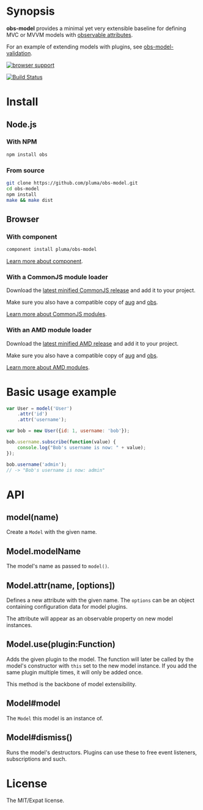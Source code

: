# Synopsis

**obs-model** provides a minimal yet very extensible baseline for defining MVC or MVVM models with [observable attributes](https://github.com/pluma/obs.js).

For an example of extending models with plugins, see [obs-model-validation](https://github.com/pluma/obs-model-validation).

[![browser support](https://ci.testling.com/pluma/obs-model.png)](https://ci.testling.com/pluma/obs-model)

[![Build Status](https://travis-ci.org/pluma/obs-model.png?branch=master)](https://travis-ci.org/pluma/obs-model)



# Install

## Node.js

### With NPM

```sh
npm install obs
```

### From source

```sh
git clone https://github.com/pluma/obs-model.git
cd obs-model
npm install
make && make dist
```

## Browser

### With component

```sh
component install pluma/obs-model
```

[Learn more about component](https://github.com/component/component).

### With a CommonJS module loader

Download the [latest minified CommonJS release](https://raw.github.com/pluma/obs-model/master/dist/obs-model.min.js) and add it to your project.

Make sure you also have a compatible copy of [aug](https://github.com/jgallen23/aug) and [obs](https://github.com/pluma/obs.js).

[Learn more about CommonJS modules](http://wiki.commonjs.org/wiki/Modules/1.1).

### With an AMD module loader

Download the [latest minified AMD release](https://raw.github.com/pluma/obs-model/master/dist/obs-model.amd.min.js) and add it to your project.

Make sure you also have a compatible copy of [aug](https://github.com/jgallen23/aug) and [obs](https://github.com/pluma/obs.js).

[Learn more about AMD modules](http://requirejs.org/docs/whyamd.html).

# Basic usage example

```javascript
var User = model('User')
    .attr('id')
    .attr('username');

var bob = new User({id: 1, username: 'bob'});

bob.username.subscribe(function(value) {
    console.log("Bob's username is now: " + value);
});

bob.username('admin');
// -> "Bob's username is now: admin"
```

# API

## model(name)

Create a `Model` with the given name.

## Model.modelName

The model's name as passed to `model()`.

## Model.attr(name, [options])

Defines a new attribute with the given name. The `options` can be an object containing configuration data for model plugins.

The attribute will appear as an observable property on new model instances.

## Model.use(plugin:Function)

Adds the given plugin to the model. The function will later be called by the model's constructor with `this` set to the new model instance. If you add the same plugin multiple times, it will only be added once.

This method is the backbone of model extensibility.

## Model#model

The `Model` this model is an instance of.

## Model#dismiss()

Runs the model's destructors. Plugins can use these to free event listeners, subscriptions and such.

# License

The MIT/Expat license.
